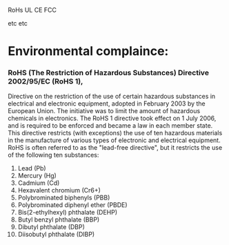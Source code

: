 RoHs
UL
CE
FCC

etc
etc


# Environmental complaince:

### RoHS (The Restriction of Hazardous Substances) Directive 2002/95/EC (RoHS 1), 
Directive on the restriction of the use of certain hazardous substances in electrical and electronic equipment, adopted in February 2003 by the European Union.
The initiative was to limit the amount of hazardous chemicals in electronics.
The RoHS 1 directive took effect on 1 July 2006, and is required to be enforced and became a law in each member state. This directive restricts (with exceptions) the use of ten hazardous materials in the manufacture of various types of electronic and electrical equipment.
RoHS is often referred to as the "lead-free directive", but it restricts the use of the following ten substances:
1. Lead (Pb)
2. Mercury (Hg)
3. Cadmium (Cd)
4. Hexavalent chromium (Cr6+)
5. Polybrominated biphenyls (PBB)
6. Polybrominated diphenyl ether (PBDE)
7. Bis(2-ethylhexyl) phthalate (DEHP)
8. Butyl benzyl phthalate (BBP)
9. Dibutyl phthalate (DBP)
10. Diisobutyl phthalate (DIBP)
